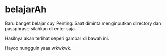 # belajarAh
Baru banget belajar cuy
Penting:
Saat diminta menginputkan directory dan passphrase silahkan di enter saja.

Hasilnya akan terlihat seperi gambar di bawah ini.





Hayoo nungguin yaaa wkwkwk.
